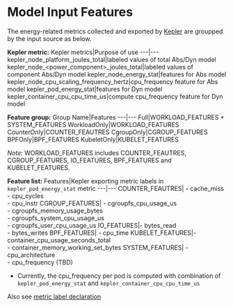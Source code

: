 # Model Input Features
The energy-related metrics collected and exported by [Kepler](https://github.com/sustainable-computing-io/kepler) are groupped by the input source as below.

**Kepler metric:**
Kepler metrics|Purpose of use
---|---
kepler_node_platform_joules_total|labeled values of total Abs/Dyn model
kepler_node_<power_component>_joules_total|labeled values of component Abs/Dyn model
kepler_node_energy_stat|features for Abs model
kepler_node_cpu_scaling_frequency_hertz|cpu_frequency feature for Abs model
kepler_pod_energy_stat|features for Dyn model
kepler_container_cpu_cpu_time_us|compute cpu_frequency feature for Dyn model

**Feature group:**
Group Name|Features
---|---
Full|WORKLOAD_FEATURES + SYSTEM_FEATURES
WorkloadOnly|WORKLOAD_FEATURES
CounterOnly|COUNTER_FEAUTRES
CgroupOnly|CGROUP_FEATURES
BPFOnly|BPF_FEATURES
KubeletOnly|KUBELET_FEATURES

*Note:* WORKLOAD_FEATURES includes COUNTER_FEAUTRES, CGROUP_FEATURES, IO_FEATURES, BPF_FEATURES and KUBELET_FEATURES.


**Feature list:**
Features|Kepler exporting metric labels in `kepler_pod_energy_stat` metric
---|---
COUNTER_FEAUTRES| - cache_miss<br>- cpu_cycles<br>- cpu_instr
CGROUP_FEATURES| - cgroupfs_cpu_usage_us<br>- cgroupfs_memory_usage_bytes<br>- cgroupfs_system_cpu_usage_us<br>- cgroupfs_user_cpu_usage_us
IO_FEATURES|- bytes_read<br>- bytes_writes
BPF_FEATURES| - cpu_time
KUBELET_FEATURES|- container_cpu_usage_seconds_total<br>- container_memory_working_set_bytes
SYSTEM_FEATURES| - cpu_architecture <br> - cpu_frequency (TBD)

* Currently, the cpu_frequency per pod is computed with combination of `kepler_pod_energy_stat` and `kepler_container_cpu_cpu_time_us`
  
Also see [metric label declaration](https://github.com/sustainable-computing-io/kepler/blob/c8f0528980944d3952f001ac09cd4e285cebe73e/pkg/collector/prometheus_collector.go#L40-L80)

